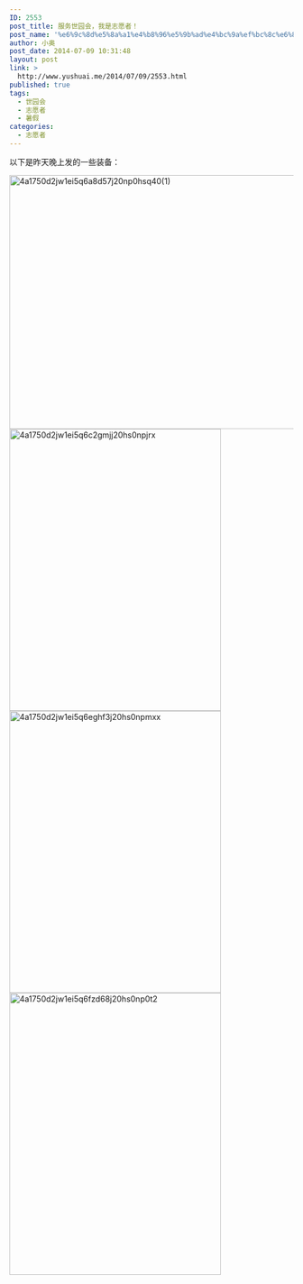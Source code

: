 ```yaml
---
ID: 2553
post_title: 服务世园会，我是志愿者！
post_name: '%e6%9c%8d%e5%8a%a1%e4%b8%96%e5%9b%ad%e4%bc%9a%ef%bc%8c%e6%88%91%e6%98%af%e5%bf%97%e6%84%bf%e8%80%85%ef%bc%81'
author: 小奥
post_date: 2014-07-09 10:31:48
layout: post
link: >
  http://www.yushuai.me/2014/07/09/2553.html
published: true
tags:
  - 世园会
  - 志愿者
  - 暑假
categories:
  - 志愿者
---
```

以下是昨天晚上发的一些装备：

<!--more-->

<img class="aligncenter wp-image-2554 size-large" src="https://dqhplhzz2008-1251830035.cos.ap-guangzhou.myqcloud.com/wp-content/uploads/2014/07/4a1750d2jw1ei5q6a8d57j20np0hsq401-600x450.jpg" alt="4a1750d2jw1ei5q6a8d57j20np0hsq40(1)" width="600" height="450" /> <img class="aligncenter wp-image-2555 size-large" src="https://dqhplhzz2008-1251830035.cos.ap-guangzhou.myqcloud.com/wp-content/uploads/2014/07/4a1750d2jw1ei5q6c2gmjj20hs0npjrx-375x500.jpg" alt="4a1750d2jw1ei5q6c2gmjj20hs0npjrx" width="375" height="500" /> <img class="wp-image-2556 size-large aligncenter" src="https://dqhplhzz2008-1251830035.cos.ap-guangzhou.myqcloud.com/wp-content/uploads/2014/07/4a1750d2jw1ei5q6eghf3j20hs0npmxx-375x500.jpg" alt="4a1750d2jw1ei5q6eghf3j20hs0npmxx" width="375" height="500" /><img class="aligncenter wp-image-2557 size-large" src="https://dqhplhzz2008-1251830035.cos.ap-guangzhou.myqcloud.com/wp-content/uploads/2014/07/4a1750d2jw1ei5q6fzd68j20hs0np0t2-375x500.jpg" alt="4a1750d2jw1ei5q6fzd68j20hs0np0t2" width="375" height="500" />